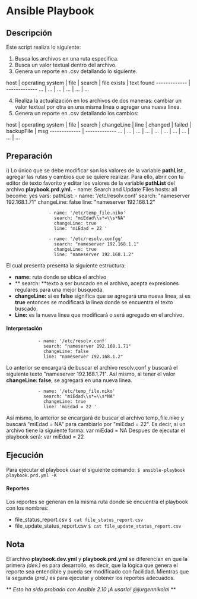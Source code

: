 # Ansible Playbook 

## Descripción
Este script realiza lo siguiente: 
1. Busca los archivos en una ruta especifica.
2. Busca un valor textual dentro del archivo.
3. Genera un reporte en .csv detallando lo siguiente. 

host | operating system |  file | search | file exists | text found
------------- | -------------
... | ... | ... | ... | ... | ...

4. Realiza la actualización en los archivos de dos maneras: cambiar un valor textual por otra en una misma linea o agregar una nueva linea.
5. Genera un reporte en .csv detallando los cambios:

host | operating system | file | search | changeLine | line | changed | failed | backupFile | msg 
------------- | -------------
... | ... | ... | ... | ... | ... | ... | ... | ... | ...

## Preparación
i) Lo único que se debe modificar son los valores de la variable **pathList** , agregar las rutas y cambios que se quiere realizar. 
Para ello, abrir con tu editor de texto favorito y editar los valores de la variable **pathList** del archivo **playbook.prd.yml.**
	- name: Search and Update Files
	  hosts: all
	  become: yes
	  vars:
			pathList:
					- name: '/etc/resolv.conf'
					  search: "nameserver 192.168.1.71"
					  changeLine: false
					  line: "nameserver 192.168.1.2"

					- name: '/etc/temp_file.niko'
					  search: "miEdad\\s*=\\s*NA"
					  changeLine: true
					  line: 'miEdad = 22 '

					- name: '/etc/resolv.confgg'
					  search: "nameserver 192.168.1.1"
					  changeLine: true
					  line: "nameserver 192.168.1.2"
El cual presenta presenta la siguiente estructura: 
* **name:** ruta donde se ubica el archivo
* ** search: **texto a ser buscado en el archivo, acepta expresiones regulares para una mejor busqueda.
* **changeLine:** si es **false** significa que se agregará una nueva linea, si es **true** entonces se modificará la linea donde se encuentra el texto buscado.
* **Line:** es la nueva linea que modificará o será agregado en el archivo.
#### Interpretación
                - name: '/etc/resolv.conf'
                  search: "nameserver 192.168.1.71"
                  changeLine: false
                  line: "nameserver 192.168.1.2"
Lo anterior se encargará de buscar el archivo resolv.conf y buscará el siguiente texto "nameserver 192.168.1.71". Así mismo, al tener el valor **changeLine: false**, se agregará en una nueva linea. 

                - name: '/etc/temp_file.niko'
                  search: "miEdad\\s*=\\s*NA"
                  changeLine: true
                  line: 'miEdad = 22 '
Así mismo, lo anterior se encargará de buscar el archivo temp_file.niko y buscará "miEdad  =  NA" para cambiarlo por "miEdad = 22". Es decir, si un archivo tiene la siguiente forma:
		var miEdad = NA
Despues de ejecutar el playbook será: 
		var miEdad = 22

## Ejecución
Para ejecutar el playbook  usar el siguiente comando:
`$ ansible-playbook playbook.prd.yml -K`

#### Reportes
Los reportes se generan en la misma ruta donde se encuentra el playbook con los nombres: 
 * file_status_report.csv
`$ cat file_status_report.csv`
 * file_update_status_report.csv
`$ cat file_update_status_report.csv`

## Nota
El archivo **playbook.dev.yml** y **playbook.prd.yml** se diferencian en que la primera *(dev.)* es para desarrollo, es decir, que la lógica que genera el reporte sea entendible y pueda ser modificado con facilidad. Mientras que la segunda *(prd.)* es para ejecutar y obtener los reportes adecuados.

** *Esto ha sido probado con Ansible 2.10 
¡A usarlo! @jurgennikolai* **
